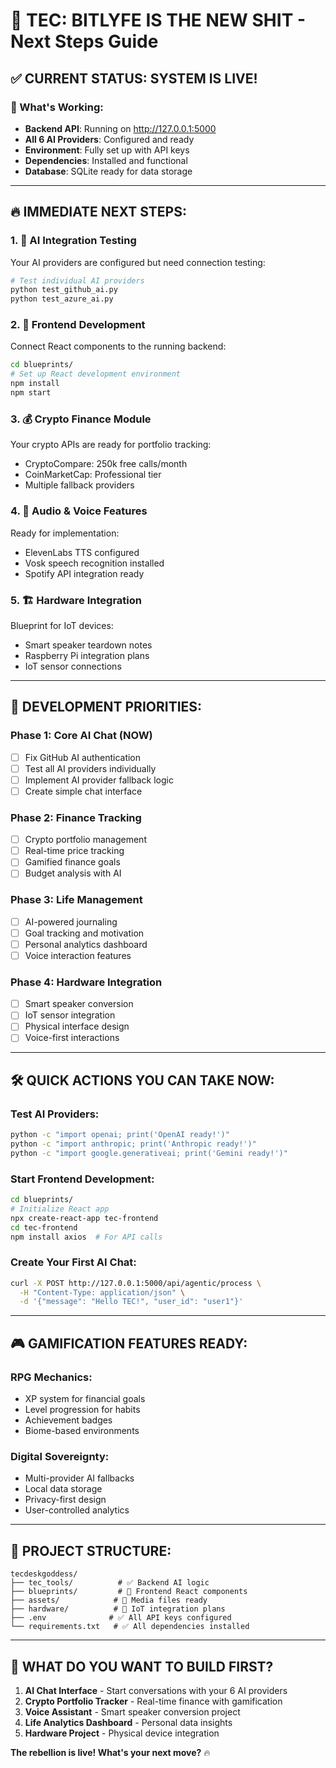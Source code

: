 # 🚀 TEC: BITLYFE IS THE NEW SHIT - Next Steps Guide

## ✅ CURRENT STATUS: SYSTEM IS LIVE! 

### 🎯 What's Working:
- **Backend API**: Running on http://127.0.0.1:5000
- **All 6 AI Providers**: Configured and ready
- **Environment**: Fully set up with API keys
- **Dependencies**: Installed and functional
- **Database**: SQLite ready for data storage

---

## 🔥 IMMEDIATE NEXT STEPS:

### 1. 🤖 **AI Integration Testing**
Your AI providers are configured but need connection testing:
```bash
# Test individual AI providers
python test_github_ai.py
python test_azure_ai.py
```

### 2. 🎨 **Frontend Development** 
Connect React components to the running backend:
```bash
cd blueprints/
# Set up React development environment
npm install
npm start
```

### 3. 💰 **Crypto Finance Module**
Your crypto APIs are ready for portfolio tracking:
- CryptoCompare: 250k free calls/month
- CoinMarketCap: Professional tier
- Multiple fallback providers

### 4. 🎵 **Audio & Voice Features**
Ready for implementation:
- ElevenLabs TTS configured
- Vosk speech recognition installed
- Spotify API integration ready

### 5. 🏗️ **Hardware Integration**
Blueprint for IoT devices:
- Smart speaker teardown notes
- Raspberry Pi integration plans
- IoT sensor connections

---

## 🎯 DEVELOPMENT PRIORITIES:

### **Phase 1: Core AI Chat (NOW)**
- [ ] Fix GitHub AI authentication
- [ ] Test all AI providers individually  
- [ ] Implement AI provider fallback logic
- [ ] Create simple chat interface

### **Phase 2: Finance Tracking**
- [ ] Crypto portfolio management
- [ ] Real-time price tracking
- [ ] Gamified finance goals
- [ ] Budget analysis with AI

### **Phase 3: Life Management**
- [ ] AI-powered journaling
- [ ] Goal tracking and motivation
- [ ] Personal analytics dashboard
- [ ] Voice interaction features

### **Phase 4: Hardware Integration**
- [ ] Smart speaker conversion
- [ ] IoT sensor integration
- [ ] Physical interface design
- [ ] Voice-first interactions

---

## 🛠️ QUICK ACTIONS YOU CAN TAKE NOW:

### **Test AI Providers:**
```bash
python -c "import openai; print('OpenAI ready!')"
python -c "import anthropic; print('Anthropic ready!')" 
python -c "import google.generativeai; print('Gemini ready!')"
```

### **Start Frontend Development:**
```bash
cd blueprints/
# Initialize React app
npx create-react-app tec-frontend
cd tec-frontend
npm install axios  # For API calls
```

### **Create Your First AI Chat:**
```bash
curl -X POST http://127.0.0.1:5000/api/agentic/process \
  -H "Content-Type: application/json" \
  -d '{"message": "Hello TEC!", "user_id": "user1"}'
```

---

## 🎮 GAMIFICATION FEATURES READY:

### **RPG Mechanics:**
- XP system for financial goals
- Level progression for habits
- Achievement badges
- Biome-based environments

### **Digital Sovereignty:**
- Multi-provider AI fallbacks
- Local data storage
- Privacy-first design
- User-controlled analytics

---

## 📁 PROJECT STRUCTURE:
```
tecdeskgoddess/
├── tec_tools/          # ✅ Backend AI logic
├── blueprints/         # 🔧 Frontend React components  
├── assets/            # 📸 Media files ready
├── hardware/          # 🔌 IoT integration plans
├── .env              # ✅ All API keys configured
└── requirements.txt   # ✅ All dependencies installed
```

---

## 🎯 WHAT DO YOU WANT TO BUILD FIRST?

1. **AI Chat Interface** - Start conversations with your 6 AI providers
2. **Crypto Portfolio Tracker** - Real-time finance with gamification
3. **Voice Assistant** - Smart speaker conversion project
4. **Life Analytics Dashboard** - Personal data insights
5. **Hardware Project** - Physical device integration

**The rebellion is live! What's your next move?** 🔥
